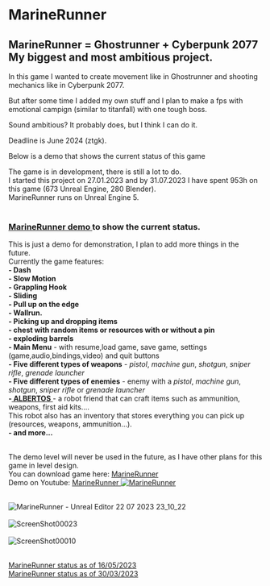 # MarineRunner

## MarineRunner = Ghostrunner + Cyberpunk 2077 My biggest and most ambitious project. <br/>

In this game I wanted to create movement like in Ghostrunner and shooting mechanics like in Cyberpunk 2077.<br/>

But after some time I added my own stuff and I plan to make a fps with emotional campign (similar to titanfall) with one tough boss.<br/>

Sound ambitious? It probably does, but I think I can do it.<br/>

Deadline is June 2024 (ztgk).<br/>

Below is a demo that shows the current status of this game<br/>

The game is in development, there is still a lot to do. <br/>
I started this project on 27.01.2023 and by 31.07.2023 I have spent 953h on this game (673 Unreal Engine, 280 Blender). <br/>
MarineRunner runs on Unreal Engine 5. <br/>
<br/>

### <a href="https://youtu.be/UozAfLmbgF0"> MarineRunner demo </a> to show the current status.  <br/>
This is just a demo for demonstration, I plan to add more things in the future.  <br/>
Currently the game features: <br/>
**- Dash**<br/>
**- Slow Motion**<br/>
**- Grappling Hook**<br/>
**- Sliding**<br/>
**- Pull up on the edge**<br/>
**- Wallrun.** <br/>
**- Picking up and dropping items** <br/>
**- chest with random items or resources with or without a pin** <br/>
**- exploding barrels**  <br/>
**- Main Menu** - with resume,load game, save game, settings (game,audio,bindings,video) and quit buttons  <br/>
**- Five different types of weapons** - _pistol_, _machine gun_, _shotgun_, _sniper rifle_, _grenade launcher_  <br/>
**- Five different types of enemies** - enemy with a _pistol_, _machine gun_, _shotgun_, _sniper rifle_ or _grenade launcher_ <br/>
**-<a href="https://www.youtube.com/watch?v=dtFB4vfd2Eg"> ALBERTOS** </a> - a robot friend that can craft items such as ammunition, weapons, first aid kits....  <br/>
This robot also has an inventory that stores everything you can pick up (resources, weapons, ammunition...).  <br/>
**- and more...**<br/><br/>

The demo level will never be used in the future, as I have other plans for this game in level design.  <br/>
You can download game here: <a href="[https://drive.google.com/file/d/17XCGErqjLaanXRmtc4CCK67CzDlCNRf0/view?usp=share_link](https://drive.google.com/file/d/1oIMIS8ivtyBO8LXdb8e5Q2LKaHD5D1GP/view?usp=drive_link)"> MarineRunner </a> <br/>
Demo on Youtube: <a href="https://youtu.be/UozAfLmbgF0"> MarineRunner 
[![MarineRunner](https://i.ytimg.com/vi/UozAfLmbgF0/maxresdefault.jpg)](https://www.youtube.com/watch?v=UozAfLmbgF0)
<br/><br/>

![MarineRunner - Unreal Editor 22 07 2023 23_10_22](https://github.com/Endersik4/MarineRunner/assets/131354098/9fec6708-dff4-4630-8111-f7699c07b7a9)
<br/><br/>
![ScreenShot00023](https://github.com/Endersik4/MarineRunner/assets/131354098/dbc205a0-0baa-49c4-bb95-0fd9ebfde853)
<br/><br/>
![ScreenShot00010](https://github.com/Endersik4/MarineRunner/assets/131354098/be2efc62-edc7-43a6-b012-074e69f5163d)
<br/><br/>


<a href="https://youtu.be/TpYCEW1tYkw"> MarineRunner status as of 16/05/2023 </a> <br/>
<a href="https://youtu.be/8jKjilVmgmk"> MarineRunner status as of 30/03/2023 </a>

